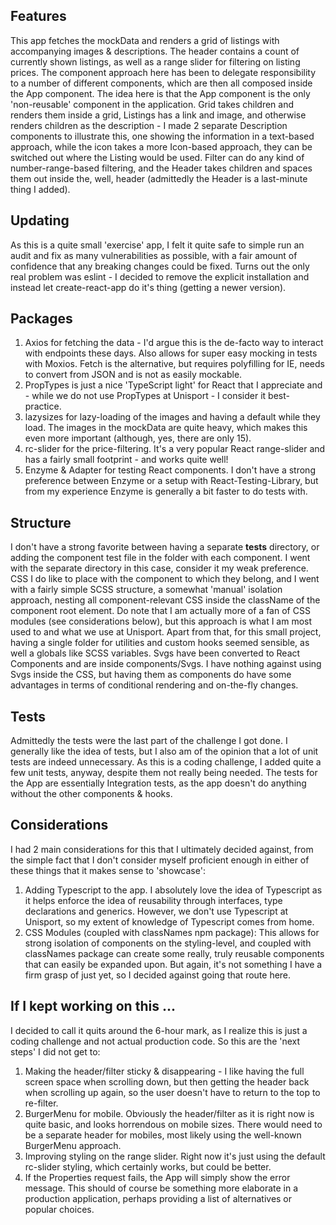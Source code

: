 ## Features
This app fetches the mockData and renders a grid of listings with accompanying images & descriptions. The header contains a count of currently shown listings, as well as a range slider for filtering on listing prices. 
The component approach here has been to delegate responsibility to a number of different components, which are then all composed inside the App component. The idea here is that the App component is the only 'non-reusable' component in the application. Grid takes children and renders them inside a grid, Listings has a link and image, and otherwise renders children as the description - I made 2 separate Description components to illustrate this, one showing the information in a text-based approach, while the icon takes a more Icon-based approach, they can be switched out where the Listing would be used.
Filter can do any kind of number-range-based filtering, and the Header takes children and spaces them out inside the, well, header (admittedly the Header is a last-minute thing I added).

## Updating
As this is a quite small 'exercise' app, I felt it quite safe to simple run an audit and fix as many vulnerabilities as possible, with a fair amount of confidence that any breaking changes could be fixed.
Turns out the only real problem was eslint - I decided to remove the explicit installation and instead let create-react-app do it's thing (getting a newer version).

## Packages
1. Axios for fetching the data - I'd argue this is the de-facto way to interact with endpoints these days. Also allows for super easy mocking in tests with Moxios. Fetch is the alternative, but requires polyfilling for IE, needs to convert from JSON and is not as easily mockable.
2. PropTypes is just a nice 'TypeScript light' for React that I appreciate and - while we do not use PropTypes at Unisport - I consider it best-practice.
3. lazysizes for lazy-loading of the images and having a default while they load. The images in the mockData are quite heavy, which makes this even more important (although, yes, there are only 15).
4. rc-slider for the price-filtering. It's a very popular React range-slider and has a fairly small footprint - and works quite well!
5. Enzyme & Adapter for testing React components. I don't have a strong preference between Enzyme or a setup with React-Testing-Library, but from my experience Enzyme is generally a bit faster to do tests with.

## Structure
I don't have a strong favorite between having a separate __tests__ directory, or adding the component test file in the folder with each component. I went with the separate directory in this case, consider it my weak preference.
CSS I do like to place with the component to which they belong, and I went with a fairly simple SCSS structure, a somewhat 'manual' isolation approach, nesting all component-relevant CSS inside the className of the component root element. Do note that I am actually more of a fan of CSS modules (see considerations below), but this approach is what I am most used to and what we use at Unisport.
Apart from that, for this small project, having a single folder for utilities and custom hooks seemed sensible, as well a globals like SCSS variables. 
Svgs have been converted to React Components and are inside components/Svgs. I have nothing against using Svgs inside the CSS, but having them as components do have some advantages in terms of conditional rendering and on-the-fly changes.

## Tests
Admittedly the tests were the last part of the challenge I got done. I generally like the idea of tests, but I also am of the opinion that a lot of unit tests are indeed unnecessary.
As this is a coding challenge, I added quite a few unit tests, anyway, despite them not really being needed.
The tests for the App are essentially Integration tests, as the app doesn't do anything without the other components & hooks.

## Considerations
I had 2 main considerations for this that I ultimately decided against, from the simple fact that I don't consider myself proficient enough in either of these things that it makes sense to 'showcase':
1. Adding Typescript to the app. I absolutely love the idea of Typescript as it helps enforce the idea of reusability through interfaces, type declarations and generics. However, we don't use Typescript at Unisport, so my extent of knowledge of Typescript comes from home.
2. CSS Modules (coupled with classNames npm package): This allows for strong isolation of components on the styling-level, and coupled with classNames package can create some really, truly reusable components that can easily be expanded upon. But again, it's not something I have a firm grasp of just yet, so I decided against going that route here.

## If I kept working on this ...
I decided to call it quits around the 6-hour mark, as I realize this is just a coding challenge and not actual production code. So this are the 'next steps' I did not get to:
1. Making the header/filter sticky & disappearing - I like having the full screen space when scrolling down, but then getting the header back when scrolling up again, so the user doesn't have to return to the top to re-filter.
2. BurgerMenu for mobile. Obviously the header/filter as it is right now is quite basic, and looks horrendous on mobile sizes. There would need to be a separate header for mobiles, most likely using the well-known BurgerMenu approach.
3. Improving styling on the range slider. Right now it's just using the default rc-slider styling, which certainly works, but could be better.
4. If the Properties request fails, the App will simply show the error message. This should of course be something more elaborate in a production application, perhaps providing a list of alternatives or popular choices.